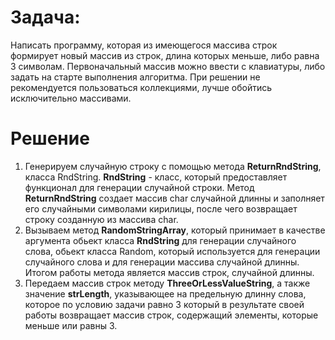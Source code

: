 # Задача:
Написать программу, которая из имеющегося массива строк формирует новый массив из строк, длина которых меньше, либо равна 3 символам. Первоначальный массив можно ввести с клавиатуры, либо задать на старте выполнения алгоритма. При решении не рекомендуется пользоваться коллекциями, лучше обойтись исключительно массивами.

# Решение
1. Генерируем случайную строку с помощью метода **ReturnRndString**, класса RndString.
     **RndString** - класс, который предоставляет функционал для генерации случайной строки.
     Метод **ReturnRndString** создает массив char случайной длинны и заполняет его случайными символами кирилицы, после чего возвращает строку созданную из массива          char.
2. Вызываем метод **RandomStringArray**, который принимает в качестве аргумента обьект класса **RndString** для генерации случайного слова, обьект класса Random, который    используется для генерации случайного слова и для генерации массива случайной длинны. Итогом работы метода является массив строк, случайной длинны.
3. Передаем массив строк методу **ThreeOrLessValueString**, а также значение **strLength**, указывающее на предельную длинну слова, которое по условию задачи равно 3        который в результате своей работы возвращает массив строк, содержащий элементы, которые меньше или равны 3.
